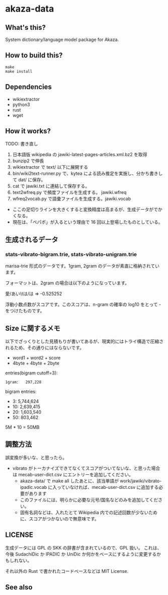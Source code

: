 # akaza-data

## What's this?

System dictionary/language model package for Akaza.

## How to build this?

    make
    make install

## Dependencies

* wikiextractor
* python3
* rust
* wget

## How it works?

TODO: 書き直し

1. 日本語版 wikipedia の jawiki-latest-pages-articles.xml.bz2 を取得
2. bunzip2 で伸長
3. wikiextractor で text/ 以下に展開する
4. bin/wiki2text-runner.py で、kytea による読み推定を実施し、分かち書きして dat/ に保存。
5. cat で jawiki.txt に連結して保存する。
6. text2wfreq.py で頻度ファイルを生成する。 jawiki.wfreq
7. wfreq2vocab.py で語彙ファイルを生成する。jawiki.vocab

* ここの足切りラインを大きくすると変換精度は高まるが、生成データがでかくなる。
* 現在は、「ペパボ」が入るという理由で 16 回以上登場したものとしている。

## 生成されるデータ

### stats-vibrato-bigram.trie, stats-vibrato-unigram.trie

marisa-trie 形式のデータです。1gram, 2gram のデータが素直に格納されています。

フォーマットは、2gram の場合は以下のようになっています。

愛/あい\tは/は => -0.525252

浮動小数点数がスコアです。このスコアは、n-gram の確率の log10 をとって - をつけたものです。

## Size に関するメモ

以下でざっくりとした見積もりが書いてあるが、現実的にはトライ構造で圧縮されるため、その通りにはならないです。

* word1 + word2 + score
* 4byte + 4byte + 2byte

entries(bigram cutoff=3):

    1gram:   297,228

bigram entries:

- 3: 5,744,624
- 10: 2,639,415
- 20: 1,603,540
- 50:   803,462

5M * 10 = 50MB

## 調整方法

誤変換が多いな、と思ったら。

* vibrato がトーカナイズできてなくてスコアがついてないな、と思った場合は mecab-user-dict.csv にエントリーを追加してください。
    * akaza-data/ で make all したあとに、該当単語が work/jawiki/vibrato-ipadic.vocab に入っていなければ、mecab-user-dict.csv
      に追加する必要があります
    * このファイルには、明らかに必要な元号/国名などのみを追加してください。
    * 固有名詞などは、入れたとて Wikipedia 内での記述回数が少ないために、スコアがつかないので無意味です。

## LICENSE

生成データには GPL の SKK の辞書が含まれているので、GPL 扱い。
これは、今後 SudachiDic か IPADIC か UniDic か何かをベースにするように変更するかもしれない。

それ以外の Rust で書かれたコードベースなどは MIT License.

## See also

